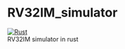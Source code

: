 # RV32IM_simulator
[![Rust](https://github.com/Alignof/rv32im_simulator/actions/workflows/rust.yml/badge.svg)](https://github.com/Alignof/rv32im_simulator/actions/workflows/rust.yml)  
RV32IM simulator in rust
